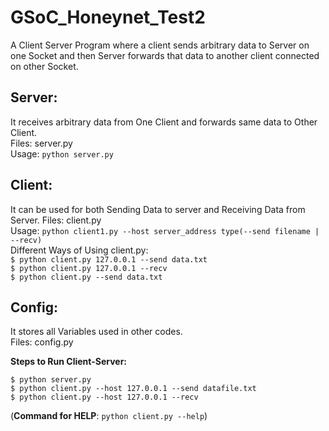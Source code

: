 # **GSoC_Honeynet_Test2**
A Client Server Program where a client sends arbitrary data to Server on one Socket and then Server forwards that data to another client connected on other Socket.


## Server:
It receives arbitrary data from One Client and forwards same data to Other Client.	
Files: server.py    
Usage: ```python server.py```		

## Client:		
It can be used for both Sending Data to server and Receiving Data from Server.
Files: client.py    
Usage: 	```python client1.py --host server_address type(--send filename | --recv)```		
Different Ways of Using client.py:	
```$ python client.py 127.0.0.1 --send data.txt```		
```$ python client.py 127.0.0.1 --recv```		
```$ python client.py --send data.txt```		

## Config:		
It stores all Variables used in other codes.		
Files: config.py		

**Steps to Run Client-Server:**

```$ python server.py```		
```$ python client.py --host 127.0.0.1 --send datafile.txt```		
```$ python client.py --host 127.0.0.1 --recv```		

(**Command for HELP**: 	```python client.py --help```)		

